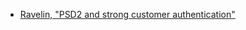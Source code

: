 

- [Ravelin, "PSD2 and strong customer authentication"](https://www.googleadservices.com/pagead/aclk?sa=L&ai=DChcSEwiM26OXu9eCAxX6koMHHTX0AksYABACGgJlZg&ase=2&gclid=Cj0KCQiA6vaqBhCbARIsACF9M6nDlx1aJrTW3a5kqPTxHln4rXR_njPnY8cC5FXwmvy3GV16rjpc7qEaAqRzEALw_wcB&ohost=www.google.com&cid=CAESVuD2CR2zaiI_1kKf7KZLvDcQPa3pxDGGBxszbDz90axRIwgBCoJsJ6YQTQ99-NtraAAchtUnJXTjiv2ztUsA2B3HMQKbdfssTE5EjYYekL9HlPfjj9ES&sig=AOD64_0Twn2LJBi5JL8IcRKW82Ft4U4T4Q&q&nis=4&adurl&ved=2ahUKEwjnyJuXu9eCAxVahf0HHdgwChIQ0Qx6BAgGEAE)